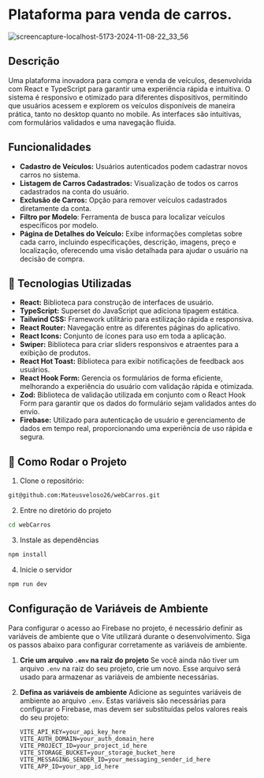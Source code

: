 # Plataforma para venda de carros.

![screencapture-localhost-5173-2024-11-08-22_33_56](https://github.com/user-attachments/assets/36bd3079-13b8-40e4-b864-171b4828e4a6)

## Descrição

Uma plataforma inovadora para compra e venda de veículos, desenvolvida com React e TypeScript para garantir uma experiência rápida e intuitiva. O sistema é responsivo e otimizado para diferentes dispositivos, permitindo que usuários acessem e explorem os veículos disponíveis de maneira prática, tanto no desktop quanto no mobile. As interfaces são intuitivas, com formulários validados e uma navegação fluida.

## Funcionalidades
- **Cadastro de Veículos:** Usuários autenticados podem cadastrar novos carros no sistema.
- **Listagem de Carros Cadastrados:** Visualização de todos os carros cadastrados na conta do usuário.
- **Exclusão de Carros:** Opção para remover veículos cadastrados diretamente da conta.
- **Filtro por Modelo**: Ferramenta de busca para localizar veículos específicos por modelo.
- **Página de Detalhes do Veículo:** Exibe informações completas sobre cada carro, incluindo especificações, descrição, imagens, preço e localização, oferecendo uma visão detalhada para ajudar o usuário na decisão de compra.

## 🚀 Tecnologias Utilizadas
- **React:** Biblioteca para construção de interfaces de usuário.
- **TypeScript:** Superset do JavaScript que adiciona tipagem estática.
- **Tailwind CSS:** Framework utilitário para estilização rápida e responsiva.
- **React Router:** Navegação entre as diferentes páginas do aplicativo.
- **React Icons:** Conjunto de ícones para uso em toda a aplicação.
- **Swiper:** Biblioteca para criar sliders responsivos e atraentes para a exibição de produtos.
- **React Hot Toast:** Biblioteca para exibir notificações de feedback aos usuários.
- **React Hook Form:** Gerencia os formulários de forma eficiente, melhorando a experiência do usuário com validação rápida e otimizada.
- **Zod:** Biblioteca de validação utilizada em conjunto com o React Hook Form para garantir que os dados do formulário sejam validados antes do envio.
- **Firebase:** Utilizado para autenticação de usuário e gerenciamento de dados em tempo real, proporcionando uma experiência de uso rápida e segura.

## 🚀 Como Rodar o Projeto
   1. Clone o repositório:
   ```bash
   git@github.com:Mateusveloso26/webCarros.git
   ```

   2. Entre no diretório do projeto
   ```bash
   cd webCarros
   ```

   3. Instale as dependências
   ```bash
   npm install
   ```

   4. Inicie o servidor
   ```bash
   npm run dev
   ```

## Configuração de Variáveis de Ambiente
Para configurar o acesso ao Firebase no projeto, é necessário definir as variáveis de ambiente que o Vite utilizará durante o desenvolvimento. Siga os passos abaixo para configurar corretamente as variáveis de ambiente.

1. **Crie um arquivo `.env` na raiz do projeto**
Se você ainda não tiver um arquivo `.env` na raiz do seu projeto, crie um novo. Esse arquivo será usado para armazenar as variáveis de ambiente necessárias.

2. **Defina as variáveis de ambiente**
Adicione as seguintes variáveis de ambiente ao arquivo `.env`. Estas variáveis são necessárias para configurar o Firebase, mas devem ser substituídas pelos valores reais do seu projeto:

   ```env
   VITE_API_KEY=your_api_key_here
   VITE_AUTH_DOMAIN=your_auth_domain_here
   VITE_PROJECT_ID=your_project_id_here
   VITE_STORAGE_BUCKET=your_storage_bucket_here
   VITE_MESSAGING_SENDER_ID=your_messaging_sender_id_here
   VITE_APP_ID=your_app_id_here



